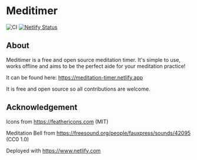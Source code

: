 # Meditimer

![CI](https://github.com/benji6/meditation-timer/workflows/CI/badge.svg)
[![Netlify Status](https://api.netlify.com/api/v1/badges/5b4f1df4-5a74-43ed-b198-30a81de24eb5/deploy-status)](https://app.netlify.com/sites/meditation-timer/deploys)

## About

Meditimer is a free and open source meditation timer. It's simple to use, works offline and aims to be the perfect aide for your meditation practice!

It can be found here: https://meditation-timer.netlify.app

It is free and open source so all contributions are welcome.

## Acknowledgement

Icons from https://feathericons.com (MIT)

Meditation Bell from https://freesound.org/people/fauxpress/sounds/42095 (CC0 1.0)

Deployed with https://www.netlify.com
